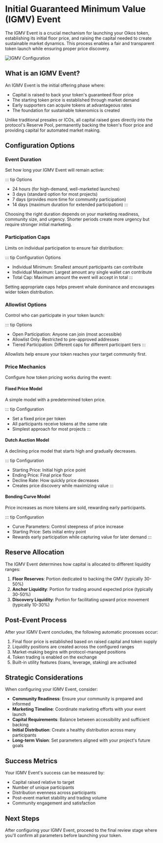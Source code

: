 # Initial Guaranteed Minimum Value (IGMV) Event

The IGMV Event is a crucial mechanism for launching your Oikos token, establishing its initial floor price, and raising the capital needed to create sustainable market dynamics. This process enables a fair and transparent token launch while ensuring proper price discovery.

![IGMV Configuration](/assets/icon2.png)

## What is an IGMV Event?

An IGMV Event is the initial offering phase where:

- Capital is raised to back your token's guaranteed floor price
- The starting token price is established through market demand
- Early supporters can acquire tokens at advantageous rates
- The foundation for sustainable tokenomics is created

Unlike traditional presales or ICOs, all capital raised goes directly into the protocol's Reserve Pool, permanently backing the token's floor price and providing capital for automated market making.

## Configuration Options

### Event Duration

Set how long your IGMV Event will remain active:

::: tip Options
- 24 hours (for high-demand, well-marketed launches)
- 3 days (standard option for most projects)
- 7 days (provides more time for community participation)
- 14 days (maximum duration for extended participation)
:::

Choosing the right duration depends on your marketing readiness, community size, and urgency. Shorter periods create more urgency but require stronger initial marketing.

### Participation Caps

Limits on individual participation to ensure fair distribution:

::: tip Configuration Options
- Individual Minimum: Smallest amount participants can contribute
- Individual Maximum: Largest amount any single wallet can contribute
- Total Cap: Maximum amount the event will accept in total
:::

Setting appropriate caps helps prevent whale dominance and encourages wider token distribution.

### Allowlist Options

Control who can participate in your token launch:

::: tip Options
- Open Participation: Anyone can join (most accessible)
- Allowlist Only: Restricted to pre-approved addresses 
- Tiered Participation: Different caps for different participant tiers
:::

Allowlists help ensure your token reaches your target community first.

### Price Mechanics

Configure how token pricing works during the event:

#### Fixed Price Model

A simple model with a predetermined token price.

::: tip Configuration
- Set a fixed price per token
- All participants receive tokens at the same rate
- Simplest approach for most projects
:::

#### Dutch Auction Model

A declining price model that starts high and gradually decreases.

::: tip Configuration
- Starting Price: Initial high price point
- Ending Price: Final price floor
- Decline Rate: How quickly price decreases
- Creates price discovery while maximizing value
:::

#### Bonding Curve Model

Price increases as more tokens are sold, rewarding early participants.

::: tip Configuration
- Curve Parameters: Control steepness of price increase
- Starting Price: Sets initial entry point
- Rewards early participation while capturing value for later demand
:::

## Reserve Allocation

The IGMV Event determines how capital is allocated to different liquidity ranges:

1. **Floor Reserves**: Portion dedicated to backing the GMV (typically 30-50%)
2. **Anchor Liquidity**: Portion for trading around expected price (typically 30-50%)
3. **Discovery Liquidity**: Portion for facilitating upward price movement (typically 10-30%)

## Post-Event Process

After your IGMV Event concludes, the following automatic processes occur:

1. Final floor price is established based on raised capital and token supply
2. Liquidity positions are created across the configured ranges
3. Market-making begins with protocol-managed positions
4. Token trading is enabled on the exchange
5. Built-in utility features (loans, leverage, staking) are activated

## Strategic Considerations

When configuring your IGMV Event, consider:

- **Community Readiness**: Ensure your community is prepared and informed
- **Marketing Timeline**: Coordinate marketing efforts with your event launch
- **Capital Requirements**: Balance between accessibility and sufficient backing
- **Initial Distribution**: Create a healthy distribution across many participants
- **Long-term Vision**: Set parameters aligned with your project's future goals

## Success Metrics

Your IGMV Event's success can be measured by:

- Capital raised relative to target
- Number of unique participants
- Distribution evenness across participants
- Post-event market stability and trading volume
- Community engagement and satisfaction

## Next Steps

After configuring your IGMV Event, proceed to the final review stage where you'll confirm all parameters before launching your token.